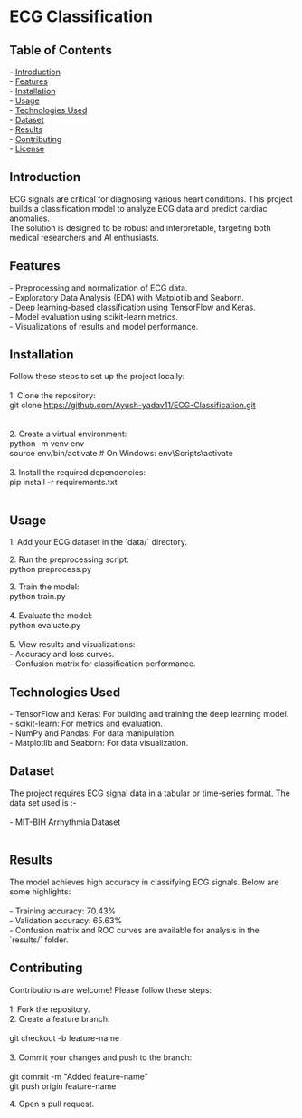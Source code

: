 # ECG Classification

## Table of Contents

\- [Introduction](#_Introduction)  
\- [Features](#_Features)  
\- [Installation](#_Installation)  
\- [Usage](#_Usage)  
\- [Technologies Used](#_Technologies_Used)  
\- [Dataset](#_Dataset)  
\- [Results](#_Results)  
\- [Contributing](#_Contributing)  
\- [License](#_License)  

## Introduction

ECG signals are critical for diagnosing various heart conditions. This project builds a classification model to analyze ECG data and predict cardiac anomalies.  
The solution is designed to be robust and interpretable, targeting both medical researchers and AI enthusiasts.  

## Features

\- Preprocessing and normalization of ECG data.  
\- Exploratory Data Analysis (EDA) with Matplotlib and Seaborn.  
\- Deep learning-based classification using TensorFlow and Keras.  
\- Model evaluation using scikit-learn metrics.  
\- Visualizations of results and model performance.  

## Installation

Follow these steps to set up the project locally:  
<br/>1\. Clone the repository:  
git clone
<https://github.com/Ayush-yadav11/ECG-Classification.git>  
<br/><br/>2\. Create a virtual environment:  
python -m venv env  
source env/bin/activate # On Windows: env\\Scripts\\activate  
<br/>3\. Install the required dependencies:  
pip install -r requirements.txt  
<br/>

## Usage

1\. Add your ECG dataset in the \`data/\` directory.

2\. Run the preprocessing script:  
python preprocess.py

3\. Train the model:  
python train.py  
<br/>4\. Evaluate the model:  
python evaluate.py  
<br/>5\. View results and visualizations:  
\- Accuracy and loss curves.  
\- Confusion matrix for classification performance.  

## Technologies Used

\- TensorFlow and Keras: For building and training the deep learning model.  
\- scikit-learn: For metrics and evaluation.  
\- NumPy and Pandas: For data manipulation.  
\- Matplotlib and Seaborn: For data visualization.  

## Dataset

The project requires ECG signal data in a tabular or time-series format. The data set used is :-  
<br/>\- MIT-BIH Arrhythmia Dataset  
<br/>

## Results

The model achieves high accuracy in classifying ECG signals. Below are some highlights:  
<br/>\- Training accuracy: 70.43%  
\- Validation accuracy: 65.63%  
\- Confusion matrix and ROC curves are available for analysis in the \`results/\` folder.  

## Contributing

Contributions are welcome! Please follow these steps:  
<br/>1\. Fork the repository.  
2\. Create a feature branch:  
<br/>git checkout -b feature-name  
<br/>3\. Commit your changes and push to the branch:  
<br/>git commit -m "Added feature-name"  
git push origin feature-name

4\. Open a pull request.  


